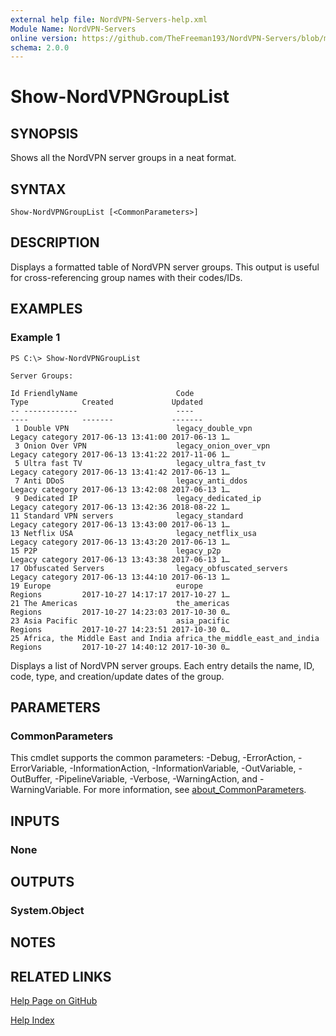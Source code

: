 ```yaml
---
external help file: NordVPN-Servers-help.xml
Module Name: NordVPN-Servers
online version: https://github.com/TheFreeman193/NordVPN-Servers/blob/master/docs/Show-NordVPNGroupList.md
schema: 2.0.0
---
```


# Show-NordVPNGroupList

## SYNOPSIS
Shows all the NordVPN server groups in a neat format.

## SYNTAX

```
Show-NordVPNGroupList [<CommonParameters>]
```

## DESCRIPTION
Displays a formatted table of NordVPN server groups.
This output is useful for cross-referencing group names with their codes/IDs.

## EXAMPLES

### Example 1
```
PS C:\> Show-NordVPNGroupList

Server Groups:

Id FriendlyName                      Code                             Type            Created             Updated
-- ------------                      ----                             ----            -------             -------
 1 Double VPN                        legacy_double_vpn                Legacy category 2017-06-13 13:41:00 2017-06-13 1…
 3 Onion Over VPN                    legacy_onion_over_vpn            Legacy category 2017-06-13 13:41:22 2017-11-06 1…
 5 Ultra fast TV                     legacy_ultra_fast_tv             Legacy category 2017-06-13 13:41:42 2017-06-13 1…
 7 Anti DDoS                         legacy_anti_ddos                 Legacy category 2017-06-13 13:42:08 2017-06-13 1…
 9 Dedicated IP                      legacy_dedicated_ip              Legacy category 2017-06-13 13:42:36 2018-08-22 1…
11 Standard VPN servers              legacy_standard                  Legacy category 2017-06-13 13:43:00 2017-06-13 1…
13 Netflix USA                       legacy_netflix_usa               Legacy category 2017-06-13 13:43:20 2017-06-13 1…
15 P2P                               legacy_p2p                       Legacy category 2017-06-13 13:43:38 2017-06-13 1…
17 Obfuscated Servers                legacy_obfuscated_servers        Legacy category 2017-06-13 13:44:10 2017-06-13 1…
19 Europe                            europe                           Regions         2017-10-27 14:17:17 2017-10-27 1…
21 The Americas                      the_americas                     Regions         2017-10-27 14:23:03 2017-10-30 0…
23 Asia Pacific                      asia_pacific                     Regions         2017-10-27 14:23:51 2017-10-30 0…
25 Africa, the Middle East and India africa_the_middle_east_and_india Regions         2017-10-27 14:40:12 2017-10-30 0…
```

Displays a list of NordVPN server groups.
Each entry details the name, ID, code, type, and creation/update dates of the group.

## PARAMETERS

### CommonParameters
This cmdlet supports the common parameters: -Debug, -ErrorAction, -ErrorVariable, -InformationAction, -InformationVariable, -OutVariable, -OutBuffer, -PipelineVariable, -Verbose, -WarningAction, and -WarningVariable. For more information, see [about_CommonParameters](http://go.microsoft.com/fwlink/?LinkID=113216).

## INPUTS

### None
## OUTPUTS

### System.Object
## NOTES

## RELATED LINKS

[Help Page on GitHub](https://github.com/TheFreeman193/NordVPN-Servers/blob/master/docs/Show-NordVPNGroupList.md)

[Help Index]()

